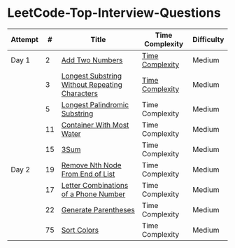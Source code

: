 LeetCode-Top-Interview-Questions
================================



| Attempt | # | Title | Time Complexity | Difficulty |
|-----|---| ----- | -------- | ---------- |
| Day 1 | 2 | [Add Two Numbers](https://github.com/Rajib-Sarwar/LeetCode-Top-Interview-Questions/blob/main/add-two-numbers.java) | [Time Complexity](https://github.com/Rajib-Sarwar/LeetCode-Top-Interview-Questions/blob/main/add-two-numbers-time-complexity)| Medium |
|   | 3 | [Longest Substring Without Repeating Characters](https://github.com/Rajib-Sarwar/LeetCode-Top-Interview-Questions/edit/main/longest-palindromic-substring.java) | [Time Complexity](https://github.com/Rajib-Sarwar/LeetCode-Top-Interview-Questions/blob/main/longest-substring-without-repeating-characters-time-complexity)| Medium |
|   | 5 | [Longest Palindromic Substring](https://github.com/Rajib-Sarwar/LeetCode-Top-Interview-Questions/blob/main/longest-palindromic-substring.java) | Time Complexity | Medium |
|   | 11 | [Container With Most Water](https://github.com/Rajib-Sarwar/LeetCode-Top-Interview-Questions/blob/main/container-with-most-water.java) | Time Complexity | Medium |
|   | 15 | [3Sum](https://github.com/Rajib-Sarwar/LeetCode-Top-Interview-Questions/blob/main/3sum.java) | Time Complexity | Medium |
| Day 2 | 19 | [Remove Nth Node From End of List](https://github.com/Rajib-Sarwar/LeetCode-Top-Interview-Questions/blob/main/remove-nth-node-from-end-of-list.java) | Time Complexity | Medium |
|   | 17 | [Letter Combinations of a Phone Number](https://github.com/Rajib-Sarwar/LeetCode-Top-Interview-Questions/blob/main/letter-combinations-of-a-phone-number.java) | Time Complexity | Medium |
|   | 22 | [Generate Parentheses](https://github.com/Rajib-Sarwar/LeetCode-Top-Interview-Questions/blob/main/generate-parentheses.java) | Time Complexity | Medium |
|   | 75 | [Sort Colors](https://github.com/Rajib-Sarwar/LeetCode-Top-Interview-Questions/blob/main/generate-parentheses.java) | Time Complexity | Medium |

